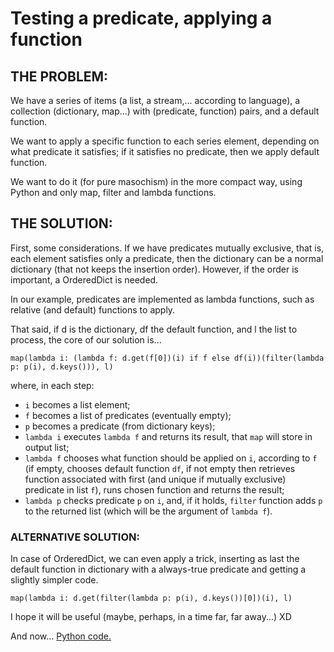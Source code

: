 # Testing a predicate, applying a function #

## THE PROBLEM: ##

We have a series of items (a list, a stream,... according to language), a collection (dictionary, map...) with (predicate, function) pairs, and a default function.

We want to apply a specific function to each series element, depending on what predicate it satisfies; if it satisfies no predicate, then we apply default function.

We want to do it (for pure masochism) in the more compact way, using Python and only map, filter and lambda functions.

## THE SOLUTION: ##

First, some considerations. If we have predicates mutually exclusive, that is, each element satisfies only a predicate, then the dictionary can be a normal dictionary (that not keeps the insertion order). However, if the order is important, a OrderedDict is needed.

In our example, predicates are implemented as lambda functions, such as relative (and default) functions to apply.

That said, if d is the dictionary, df the default function, and l the list to process, the core of our solution is...

`map(lambda i: (lambda f: d.get(f[0])(i) if f else df(i))(filter(lambda p: p(i), d.keys())), l)`

where, in each step:
* `i` becomes a list element;
* `f` becomes a list of predicates (eventually empty);
* `p` becomes a predicate (from dictionary keys);
* `lambda i` executes `lambda f` and returns its result, that `map` will store in output list;
* `lambda f` chooses what function should be applied on `i`, according to `f` (if empty, chooses default function `df`, if not empty then retrieves function associated with first (and unique if mutually exclusive) predicate in list `f`), runs chosen function and returns the result;
* `lambda p` checks predicate `p` on `i`, and, if it holds, `filter` function adds `p` to the returned list (which will be the argument of `lambda f`).


### ALTERNATIVE SOLUTION: ###

In case of OrderedDict, we can even apply a trick, inserting as last the default function in dictionary with a always-true predicate and getting a slightly simpler code.

`map(lambda i: d.get(filter(lambda p: p(i), d.keys())[0])(i), l)`

I hope it will be useful (maybe, perhaps, in a time far, far away...) XD

And now... [Python code.](functionChooser.py)
